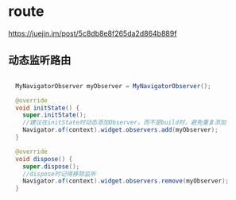 # route

https://juejin.im/post/5c8db8e8f265da2d864b889f

## 动态监听路由

```java

  MyNavigatorObserver myObserver = MyNavigatorObserver();

  @override
  void initState() {
    super.initState();
    //建议在initState时动态添加Observer，而不是build时，避免重复添加
    Navigator.of(context).widget.observers.add(myObserver);
  }

  @override
  void dispose() {
    super.dispose();
    //dispose时记得移除监听
    Navigator.of(context).widget.observers.remove(myObserver);
  }

```
